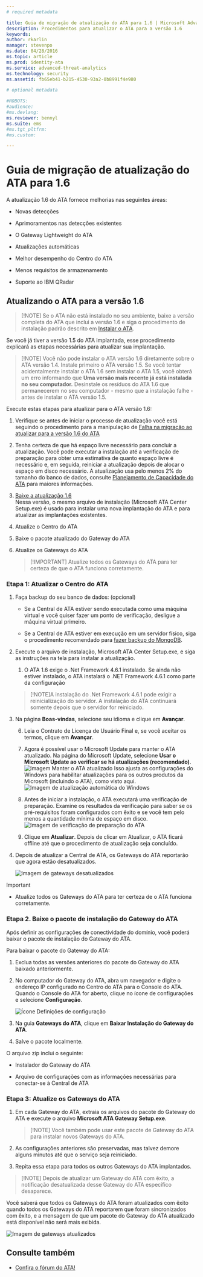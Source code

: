 ```yaml
---
# required metadata

title: Guia de migração de atualização do ATA para 1.6 | Microsoft Advanced Threat Analytics
description: Procedimentos para atualizar o ATA para a versão 1.6
keywords:
author: rkarlin
manager: stevenpo
ms.date: 04/28/2016
ms.topic: article
ms.prod: identity-ata
ms.service: advanced-threat-analytics
ms.technology: security
ms.assetid: fb65eb41-b215-4530-93a2-0b8991f4e980

# optional metadata

#ROBOTS:
#audience:
#ms.devlang:
ms.reviewer: bennyl
ms.suite: ems
#ms.tgt_pltfrm:
#ms.custom:

---
```


# Guia de migração de atualização do ATA para 1.6
A atualização 1.6 do ATA fornece melhorias nas seguintes áreas:

-   Novas detecções

-   Aprimoramentos nas detecções existentes

-   O Gateway Lightweight do ATA

-   Atualizações automáticas

-   Melhor desempenho do Centro do ATA

-   Menos requisitos de armazenamento

-   Suporte ao IBM QRadar

## Atualizando o ATA para a versão 1.6
> [!NOTE] Se o ATA não está instalado no seu ambiente, baixe a versão completa do ATA que inclui a versão 1.6 e siga o procedimento de instalação padrão descrito em [Instalar o ATA](/advanced-threat-analytics/deploy-use/install-ata).

Se você já tiver a versão 1.5 do ATA implantada, esse procedimento explicará as etapas necessárias para atualizar sua implantação.

> [!NOTE] Você não pode instalar o ATA versão 1.6 diretamente sobre o ATA versão 1.4. Instale primeiro o ATA versão 1.5. Se você tentar acidentalmente instalar o ATA 1.6 sem instalar o ATA 1.5, você obterá um erro informando que **Uma versão mais recente já está instalada no seu computador.** Desinstale os resíduos do ATA 1.6 que permanecerem no seu computador - mesmo que a instalação falhe - antes de instalar o ATA versão 1.5.

Execute estas etapas para atualizar para o ATA versão 1.6:

1. Verifique se antes de iniciar o processo de atualização você está seguindo o procedimento para a manipulação de [Falha na migração ao atualizar para a versão 1.6 do ATA](whats-new-version-1.6#Migration-failure-when-updating-from-ATA-1.5)
2. Tenha certeza de que há espaço livre necessário para concluir a atualização. Você pode executar a instalação até a verificação de preparação para obter uma estimativa de quanto espaço livre é necessário e, em seguida, reiniciar a atualização depois de alocar o espaço em disco necessário. A atualização usa pelo menos 2% do tamanho do banco de dados, consulte [Planejamento de Capacidade do ATA](/advanced-threat-analytics/plan-design/ata-capacity-planning) para maiores informações.
1.  [Baixe a atualização 1.6](http://www.microsoft.com/en-us/evalcenter/evaluate-microsoft-advanced-threat-analytics)<br>
Nessa versão, o mesmo arquivo de instalação (Microsoft ATA Center Setup.exe) é usado para instalar uma nova implantação do ATA e para atualizar as implantações existentes.

2.  Atualize o Centro do ATA

3.  Baixe o pacote atualizado do Gateway do ATA

4.  Atualize os Gateways do ATA

    > [!IMPORTANT] Atualize todos os Gateways do ATA para ter certeza de que o ATA funciona corretamente.

### Etapa 1: Atualizar o Centro do ATA

1.  Faça backup do seu banco de dados: (opcional)

    -   Se a Central de ATA estiver sendo executada como uma máquina virtual e você quiser fazer um ponto de verificação, desligue a máquina virtual primeiro.

    -   Se a Central de ATA estiver em execução em um servidor físico, siga o procedimento recomendado para [fazer backup do MongoDB](https://docs.mongodb.org/manual/core/backups/).

2.  Execute o arquivo de instalação, Microsoft ATA Center Setup.exe, e siga as instruções na tela para instalar a atualização.

    1.  O ATA 1.6 exige o .Net Framework 4.6.1 instalado. Se ainda não estiver instalado, o ATA instalará o .NET Framework 4.6.1 como parte da configuração<br>
    > [!NOTE]A instalação do .Net Framework 4.6.1 pode exigir a reinicialização do servidor. A instalação do ATA continuará somente depois que o servidor for reiniciado.
5.  Na página **Boas-vindas**, selecione seu idioma e clique em **Avançar**.

    6.  Leia o Contrato de Licença de Usuário Final e, se você aceitar os termos, clique em **Avançar**.

    7.  Agora é possível usar o Microsoft Update para manter o ATA atualizado.  Na página do Microsoft Update, selecione **Usar o Microsoft Update ao verificar se há atualizações (recomendado)**.
    ![Imagem Manter o ATA atualizado](media/ata_ms_update.png) Isso ajusta as configurações do Windows para habilitar atualizações para os outros produtos da Microsoft (incluindo o ATA), como visto aqui. 
     ![Imagem de atualização automática do Windows](media/ata_installupdatesautomatically.png)

    8.  Antes de iniciar a instalação, o ATA executará uma verificação de preparação. Examine os resultados da verificação para saber se os pré-requisitos foram configurados com êxito e se você tem pelo menos a quantidade mínima de espaço em disco. 
    ![Imagem de verificação de preparação do ATA](media/ata_install_readinesschecks.png)

    3.  Clique em **Atualizar**. Depois de clicar em Atualizar, o ATA ficará offline até que o procedimento de atualização seja concluído.

4.  Depois de atualizar a Central de ATA, os Gateways do ATA reportarão que agora estão desatualizados.

    ![Imagem de gateways desatualizados](media/ATA-center-outdated.png)

> [!IMPORTANT]
> - Atualize todos os Gateways do ATA para ter certeza de o ATA funciona corretamente.

### Etapa 2. Baixe o pacote de instalação do Gateway do ATA
Após definir as configurações de conectividade do domínio, você poderá baixar o pacote de instalação do Gateway do ATA.

Para baixar o pacote do Gateway do ATA:

1.  Exclua todas as versões anteriores do pacote do Gateway do ATA baixado anteriormente.

2.  No computador do Gateway do ATA, abra um navegador e digite o endereço IP configurado no Centro do ATA para o Console do ATA. Quando o Console do ATA for aberto, clique no ícone de configurações e selecione **Configuração**.

    ![Ícone Definições de configuração](media/ATA-config-icon.JPG)

3.  Na guia **Gateways do ATA**, clique em **Baixar Instalação do Gateway do ATA**.

4.  Salve o pacote localmente.

O arquivo zip inclui o seguinte:

-   Instalador do Gateway do ATA

-   Arquivo de configurações com as informações necessárias para conectar-se à Central de ATA

### Etapa 3: Atualize os Gateways do ATA

1.  Em cada Gateway do ATA, extraia os arquivos do pacote do Gateway do ATA e execute o arquivo **Microsoft ATA Gateway Setup.exe**.

    > [!NOTE] Você também pode usar este pacote de Gateway do ATA para instalar novos Gateways do ATA.

2.  As configurações anteriores são preservadas, mas talvez demore alguns minutos até que o serviço seja reiniciado.

3.  Repita essa etapa para todos os outros Gateways do ATA implantados.

> [!NOTE] Depois de atualizar um Gateway do ATA com êxito, a notificação desatualizada desse Gateway do ATA específico desaparece.

Você saberá que todos os Gateways do ATA foram atualizados com êxito quando todos os Gateways do ATA reportarem que foram sincronizados com êxito, e a mensagem de que um pacote do Gateway do ATA atualizado está disponível não será mais exibida.

![Imagem de gateways atualizados](media/ATA-gw-updated.png)


## Consulte também

- [Confira o fórum do ATA!](https://social.technet.microsoft.com/Forums/security/en-US/home?forum=mata)


<!--HONumber=May16_HO4-->


